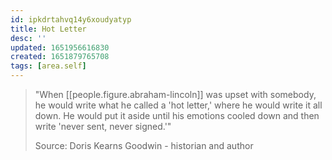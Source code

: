 ```yaml
---
id: ipkdrtahvq14y6xoudyatyp
title: Hot Letter
desc: ''
updated: 1651956616830
created: 1651879765708
tags: [area.self]
---
```


<!-- Quote -->
> "When [[people.figure.abraham-lincoln]] was upset with somebody, he would write what he called a 'hot letter,' where he would write it all down. He would put it aside until his emotions cooled down and then write 'never sent, never signed.'"
>
> Source:  Doris Kearns Goodwin - historian and author 

